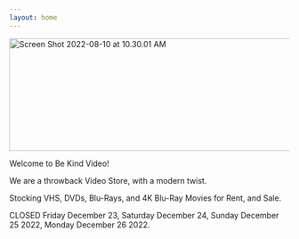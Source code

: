 ```yaml
---
layout: home
---
```


<a data-flickr-embed="true" href="https://www.flickr.com/photos/bekindvideo/52436647120/in/dateposted-public/" title="Screen Shot 2022-08-10 at 10.30.01 AM"><img src="https://live.staticflickr.com/65535/52436647120_0cbaf9a045_h.jpg" width="800" height="202" alt="Screen Shot 2022-08-10 at 10.30.01 AM"></a><script async src="//embedr.flickr.com/assets/client-code.js" charset="utf-8"></script>

Welcome to Be Kind Video!

We are a throwback Video Store, with a modern twist.

Stocking VHS, DVDs, Blu-Rays, and 4K Blu-Ray Movies for Rent, and Sale.

CLOSED Friday December 23, Saturday December 24, Sunday December 25 2022, Monday December 26 2022. 

